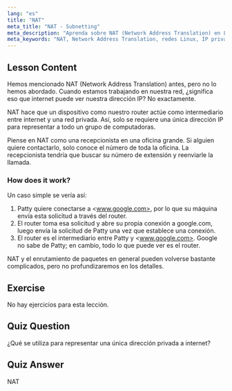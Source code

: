 ```yaml
---
lang: "es"
title: "NAT"
meta_title: "NAT - Subnetting"
meta_description: "Aprenda sobre NAT (Network Address Translation) en Linux, cómo funciona y su papel en la seguridad de la red. Comprenda las IP privadas vs. públicas. Guía de redes de Linux."
meta_keywords: "NAT, Network Address Translation, redes Linux, IP privada, IP pública, tutorial Linux, guía para principiantes"
---
```


## Lesson Content

Hemos mencionado NAT (Network Address Translation) antes, pero no lo hemos abordado. Cuando estamos trabajando en nuestra red, ¿significa eso que internet puede ver nuestra dirección IP? No exactamente.

NAT hace que un dispositivo como nuestro router actúe como intermediario entre internet y una red privada. Así, solo se requiere una única dirección IP para representar a todo un grupo de computadoras.

Piense en NAT como una recepcionista en una oficina grande. Si alguien quiere contactarlo, solo conoce el número de toda la oficina. La recepcionista tendría que buscar su número de extensión y reenviarle la llamada.

### How does it work?

Un caso simple se vería así:

1. Patty quiere conectarse a <www.google.com>, por lo que su máquina envía esta solicitud a través del router.
2. El router toma esa solicitud y abre su propia conexión a google.com, luego envía la solicitud de Patty una vez que establece una conexión.
3. El router es el intermediario entre Patty y <www.google.com>. Google no sabe de Patty; en cambio, todo lo que puede ver es el router.

NAT y el enrutamiento de paquetes en general pueden volverse bastante complicados, pero no profundizaremos en los detalles.

## Exercise

No hay ejercicios para esta lección.

## Quiz Question

¿Qué se utiliza para representar una única dirección privada a internet?

## Quiz Answer

NAT

